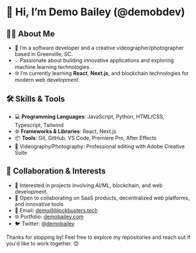 # 👋 Hi, I’m Demo Bailey (@demobdev)

## 👨‍💻 About Me
- 🚀 I’m a software developer and a creative videographer/photographer based in Greenville, SC.
- 💡 Passionate about building innovative applications and exploring machine learning technologies.
- 🌐 I’m currently learning **React**, **Next.js**, and blockchain technologies for modern web development.

## 🛠 Skills & Tools
- 💻 **Programming Languages**: JavaScript, Python, HTML/CSS, Typescript, Tailwind
- ⚙️ **Frameworks & Libraries**: React, Next.js
- 📦 **Tools**: Git, GitHub, VS Code, Premiere Pro, After Effects
- 🎥 Videography/Photography: Professional editing with Adobe Creative Suite

## 💬 Collaboration & Interests
- 🧠 Interested in projects involving AI/ML, blockchain, and web development.
- 🤝 Open to collaborating on SaaS products, decentralized web platforms, and innovative tools
- 📧 Email: [demo@blockbusters.tech](mailto:your_demo@blockbuster.tech)
- 🌐 Portfolio: [demobailey.com](https://demobailey.com)
- 🐦 Twitter: [@demobailey](https://twitter.com/demobailey)

Thanks for stopping by! Feel free to explore my repositories and reach out if you'd like to work together. 😊
